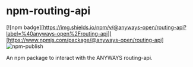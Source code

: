 # npm-routing-api

[![npm badge][https://img.shields.io/npm/v/@anyways-open/routing-api?label=%40anyways-open%2Frouting-api]][https://www.npmjs.com/package/@anyways-open/routing-api]
![npm-publish](https://github.com/anyways-open/npm-routing-api/workflows/npm-publish/badge.svg)

An npm package to interact with the ANYWAYS routing-api.
